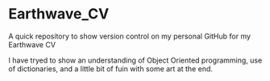 # Earthwave_CV
A quick repository to show version control on my personal GitHub for my Earthwave CV

I have tryed to show an understanding of Object Oriented programming, use of dictionaries, and a little bit of fuin with some art at the end.
